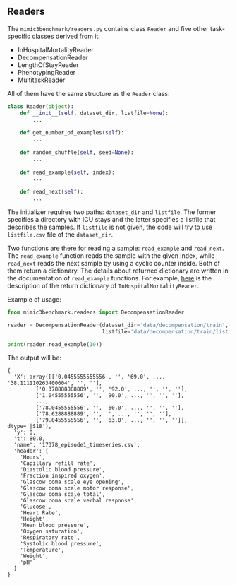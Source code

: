 ## Readers
The `mimic3benchmark/readers.py` contains class `Reader` and five other task-specific classes derived from it:  
* InHospitalMortalityReader
* DecompensationReader
* LengthOfStayReader
* PhenotypingReader
* MultitaskReader 

All of them have the same structure as the `Reader` class:
```python
class Reader(object):
    def __init__(self, dataset_dir, listfile=None):
        ...
  
    def get_number_of_examples(self):
        ...
  
    def random_shuffle(self, seed=None):
        ...
  
    def read_example(self, index):
        ...
  
    def read_next(self):
        ...
```

The initializer requires two paths: `dataset_dir` and `listfile`.
The former specifies a directory with ICU stays and the latter specifies a listfile that describes the samples.
If `listfile` is not given, the code will try to use `listfile.csv` file of the `dataset_dir`. 

Two functions are there for reading a sample: `read_example` and `read_next`.
The `read_example` function reads the sample with the given index, while `read_next` reads the next sample by using a cyclic counter inside.
Both of them return a dictionary. The details about returned dictionary are written in the documentation of `read_example` functions.
For example, [here](https://github.com/YerevaNN/mimic3-benchmarks/blob/master/mimic3benchmark/readers.py#L120) is the description of the return dictionary of `InHospitalMortalityReader`.

Example of usage:
```python
from mimic3benchmark.readers import DecompensationReader

reader = DecompensationReader(dataset_dir='data/decompensation/train',
                              listfile='data/decompensation/train/listfile.csv')

print(reader.read_example(10))
```

The output will be:
```angular2html
{
  'X': array([['0.0455555555556', '', '69.0', ..., '38.111110263400604', '', ''],
         ['0.378888888889', '', '92.0', ..., '', '', ''],
         ['1.04555555556', '', '90.0', ..., '', '', ''],
         ...,
         ['78.0455555556', '', '60.0', ..., '', '', ''],
         ['78.6288888889', '', '', ..., '', '', ''],
         ['79.0455555556', '', '63.0', ..., '', '', '']], dtype='|S18'),
  'y': 0,
  't': 80.0,
  'name': '17378_episode1_timeseries.csv',
  'header': [
    'Hours',
    'Capillary refill rate',
    'Diastolic blood pressure',
    'Fraction inspired oxygen',
    'Glascow coma scale eye opening',
    'Glascow coma scale motor response',
    'Glascow coma scale total',
    'Glascow coma scale verbal response',
    'Glucose',
    'Heart Rate',
    'Height',
    'Mean blood pressure',
    'Oxygen saturation',
    'Respiratory rate',
    'Systolic blood pressure',
    'Temperature',
    'Weight',
    'pH'
  ]
}
```